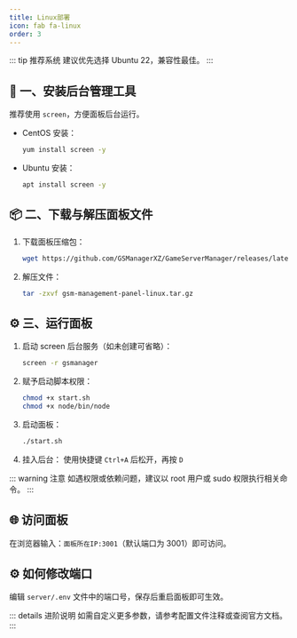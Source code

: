 ```yaml
---
title: Linux部署
icon: fab fa-linux
order: 3
---
```


::: tip 推荐系统
建议优先选择 Ubuntu 22，兼容性最佳。
:::

## 🧰 一、安装后台管理工具

推荐使用 `screen`，方便面板后台运行。

- CentOS 安装：
  ```bash
  yum install screen -y
  ```
- Ubuntu 安装：
  ```bash
  apt install screen -y
  ```

## 📦 二、下载与解压面板文件

1. 下载面板压缩包：
   ```bash
   wget https://github.com/GSManagerXZ/GameServerManager/releases/latest/download/gsm-management-panel-linux.tar.gz
   ```
2. 解压文件：
   ```bash
   tar -zxvf gsm-management-panel-linux.tar.gz
   ```

## ⚙️ 三、运行面板

1. 启动 screen 后台服务（如未创建可省略）：
   ```bash
   screen -r gsmanager
   ```
2. 赋予启动脚本权限：
   ```bash
   chmod +x start.sh
   chmod +x node/bin/node
   ```
3. 启动面板：
   ```bash
   ./start.sh
   ```
4. 挂入后台：
   使用快捷键 `Ctrl+A` 后松开，再按 `D`

::: warning 注意
如遇权限或依赖问题，建议以 root 用户或 sudo 权限执行相关命令。
:::

## 🌐 访问面板

在浏览器输入：`面板所在IP:3001`（默认端口为 3001）即可访问。

## ⚙️ 如何修改端口

编辑 `server/.env` 文件中的端口号，保存后重启面板即可生效。

::: details 进阶说明
如需自定义更多参数，请参考配置文件注释或查阅官方文档。
:::